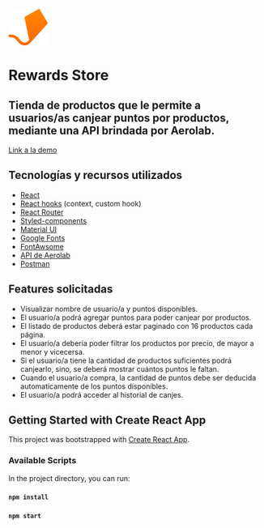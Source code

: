 ![Aerolab](src/assets/aerolab-logo.svg)
# Rewards Store

## Tienda de productos que le permite a usuarios/as canjear puntos por productos, mediante una API brindada por Aerolab.

[Link a la demo](https://agostinaarevalojaube.github.io/aerolab-challenge/#/)

## Tecnologías y recursos utilizados

-   [React](https://reactjs.org/)
-   [React hooks](https://reactjs.org/docs/hooks-intro.html) (context, custom hook)
-   [React Router](https://reactrouter.com/web/guides/quick-start)
-   [Styled-components](https://styled-components.com/)
-   [Material UI](https://material-ui.com/)
-   [Google Fonts](https://fonts.google.com/)
-   [FontAwsome](https://fontawesome.com/)
-   [API de Aerolab](https://aerolabchallenge.docs.apiary.io/)
-   [Postman](https://www.postman.com/)

## Features solicitadas

-   Visualizar nombre de usuario/a y puntos disponibles.
-   El usuario/a podrá agregar puntos para poder canjear por productos.
-   El listado de productos deberá estar paginado con 16 productos cada página.
-   El usuario/a debería poder filtrar los productos por precio, de mayor a menor y vicecersa.
-   Si el usuario/a tiene la cantidad de productos suficientes podrá canjearlo, sino, se deberá mostrar cuántos puntos le faltan.
- Cuando el usuario/a compra, la cantidad de puntos debe ser deducida automaticamente de los puntos disponibles.
-   El usuario/a podrá acceder al historial de canjes.

## Getting Started with Create React App

This project was bootstrapped with [Create React App](https://github.com/facebook/create-react-app).

### Available Scripts

In the project directory, you can run:

#### `npm install`

#### `npm start`
